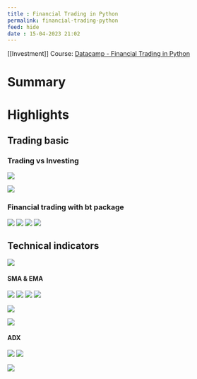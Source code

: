 ```yaml
---
title : Financial Trading in Python
permalink: financial-trading-python
feed: hide
date : 15-04-2023 21:02
---
```


[[Investment]]
Course: [Datacamp - Financial Trading in Python](https://campus.datacamp.com/courses/financial-trading-in-python/trading-basics-1?ex=1)

# Summary



# Highlights
## Trading basic
### Trading vs Investing
![](src/trading-vs-investing-comparison.png)


![](src/Pasted%20image%2020230415211829.png)

### Financial trading with bt package
![](src/Pasted%20image%2020230415215609.png)
![](src/Pasted%20image%2020230415224228.png)
![](src/Pasted%20image%2020230415223150.png)
![](src/Pasted%20image%2020230415224154.png)

## Technical indicators
![](src/Pasted%20image%2020230415225228.png)
#### SMA & EMA
![](src/Pasted%20image%2020230415225407.png)
![](src/Pasted%20image%2020230415225457.png)
![](src/Pasted%20image%2020230415225517.png)
![](src/Pasted%20image%2020230415225818.png)

![](src/Pasted%20image%2020230415225843.png)

![](src/Pasted%20image%2020230415225902.png)

#### ADX
![](src/Pasted%20image%2020230415231824.png)
![](src/Pasted%20image%2020230415231912.png)

![](src/Pasted%20image%2020230415232010.png)